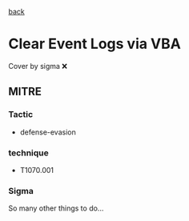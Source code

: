 [back](../index.md)
# Clear Event Logs via VBA
Cover by sigma :x: 

## MITRE
### Tactic
  - defense-evasion

### technique
  - T1070.001

### Sigma

 So many other things to do...